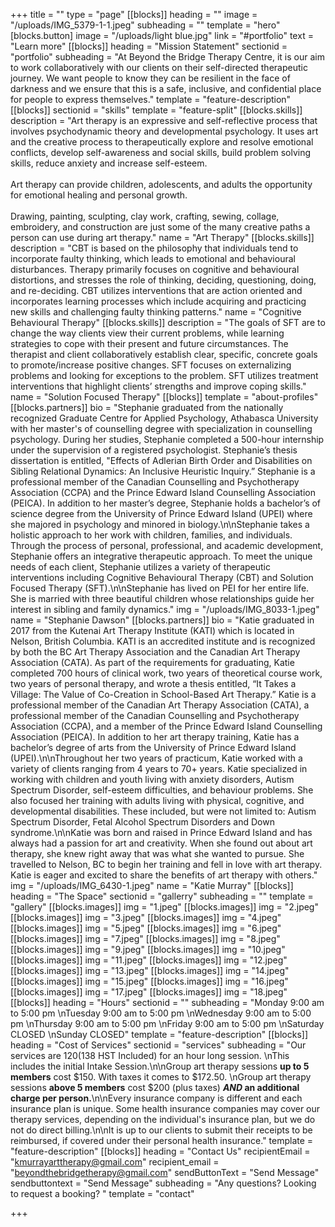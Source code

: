 +++
title = ""
type = "page"
[[blocks]]
heading = ""
image = "/uploads/IMG_5379-1-1.jpeg"
subheading = ""
template = "hero"
[blocks.button]
image = "/uploads/light blue.jpg"
link = "#portfolio"
text = "Learn more"
[[blocks]]
heading = "Mission Statement"
sectionid = "portfolio"
subheading = "At Beyond the Bridge Therapy Centre, it is our aim to work collaboratively with our clients on their self-directed therapeutic journey. We want people to know they can be resilient in the face of darkness and we ensure that this is a safe, inclusive, and confidential place for people to express themselves."
template = "feature-description"
[[blocks]]
sectionid = "skills"
template = "feature-split"
[[blocks.skills]]
description = "Art therapy is an expressive and self-reflective process that involves psychodynamic theory and developmental psychology. It uses art and the creative process to therapeutically explore and resolve emotional conflicts, develop self-awareness and social skills, build problem solving skills, reduce anxiety and increase self-esteem. <br/><br/> Art therapy can provide children, adolescents, and adults the opportunity for emotional healing and personal growth. <br/> <br/> Drawing, painting, sculpting, clay work, crafting, sewing, collage, embroidery, and construction are just some of the many creative paths a person can use during art therapy."
name = "Art Therapy"
[[blocks.skills]]
description = "CBT is based on the philosophy that individuals tend to incorporate faulty thinking, which leads to emotional and behavioural disturbances. Therapy primarily focuses on cognitive and behavioural distortions, and stresses the role of thinking, deciding, questioning, doing, and re-deciding. CBT utilizes interventions that are action oriented and incorporates learning processes which include acquiring and practicing new skills and challenging faulty thinking patterns."
name = "Cognitive Behavioural Therapy"
[[blocks.skills]]
description = "The goals of SFT are to change the way clients view their current problems, while learning strategies to cope with their present and future circumstances. The therapist and client collaboratively establish clear, specific, concrete goals to promote/increase positive changes. SFT focuses on externalizing problems and looking for exceptions to the problem. SFT utilizes treatment interventions that highlight clients’ strengths and improve coping skills."
name = "Solution Focused Therapy"
[[blocks]]
template = "about-profiles"
[[blocks.partners]]
bio = "Stephanie graduated from the nationally recognized Graduate Centre for Applied Psychology, Athabasca University with her master's of counselling degree with specialization in counselling psychology. During her studies, Stephanie completed a 500-hour internship under the supervision of a registered psychologist. Stephanie’s thesis dissertation is entitled, \"Effects of Adlerian Birth Order and Disabilities on Sibling Relational Dynamics: An Inclusive Heuristic Inquiry.” Stephanie is a professional member of the Canadian Counselling and Psychotherapy Association (CCPA) and the Prince Edward Island Counselling Association (PEICA). In addition to her master’s degree, Stephanie holds a bachelor’s of science degree from the University of Prince Edward Island (UPEI) where she majored in psychology and minored in biology.\n\nStephanie takes a holistic approach to her work with children, families, and individuals. Through the process of personal, professional, and academic development, Stephanie offers an integrative therapeutic approach. To meet the unique needs of each client, Stephanie utilizes a variety of therapeutic interventions including Cognitive Behavioural Therapy (CBT) and Solution Focused Therapy (SFT).\n\nStephanie has lived on PEI for her entire life. She is married with three beautiful children whose relationships guide her interest in sibling and family dynamics."
img = "/uploads/IMG_8033-1.jpeg"
name = "Stephanie Dawson"
[[blocks.partners]]
bio = "Katie graduated in 2017 from the Kutenai Art Therapy Institute (KATI) which is located in Nelson, British Columbia. KATI is an accredited institute and is recognized by both the BC Art Therapy Association and the Canadian Art Therapy Association (CATA). As part of the requirements for graduating, Katie completed 700 hours of clinical work, two years of theoretical course work, two years of personal therapy, and wrote a thesis entitled, “It Takes a Village: The Value of Co-Creation in School-Based Art Therapy.” Katie is a professional member of the Canadian Art Therapy Association (CATA), a professional member of the Canadian Counselling and Psychotherapy Association (CCPA), and a member of the Prince Edward Island Counselling Association (PEICA). In addition to her art therapy training, Katie has a bachelor’s degree of arts from the University of Prince Edward Island (UPEI).\n\nThroughout her two years of practicum, Katie worked with a variety of clients ranging from 4 years to 70+ years. Katie specialized in working with children and youth living with anxiety disorders, Autism Spectrum Disorder, self-esteem difficulties, and behaviour problems. She also focused her training with adults living with physical, cognitive, and developmental disabilities. These included, but were not limited to: Autism Spectrum Disorder, Fetal Alcohol Spectrum Disorders and Down syndrome.\n\nKatie was born and raised in Prince Edward Island and has always had a passion for art and creativity. When she found out about art therapy, she knew right away that was what she wanted to pursue. She travelled to Nelson, BC to begin her training and fell in love with art therapy. Katie is eager and excited to share the benefits of art therapy with others."
img = "/uploads/IMG_6430-1.jpeg"
name = "Katie Murray"
[[blocks]]
heading = "The Space"
sectionid = "gallerry"
subheading = ""
template = "gallery"
[[blocks.images]]
img = "1.jpeg"
[[blocks.images]]
img = "2.jpeg"
[[blocks.images]]
img = "3.jpeg"
[[blocks.images]]
img = "4.jpeg"
[[blocks.images]]
img = "5.jpeg"
[[blocks.images]]
img = "6.jpeg"
[[blocks.images]]
img = "7.jpeg"
[[blocks.images]]
img = "8.jpeg"
[[blocks.images]]
img = "9.jpeg"
[[blocks.images]]
img = "10.jpeg"
[[blocks.images]]
img = "11.jpeg"
[[blocks.images]]
img = "12.jpeg"
[[blocks.images]]
img = "13.jpeg"
[[blocks.images]]
img = "14.jpeg"
[[blocks.images]]
img = "15.jpeg"
[[blocks.images]]
img = "16.jpeg"
[[blocks.images]]
img = "17.jpeg"
[[blocks.images]]
img = "18.jpeg"
[[blocks]]
heading = "Hours"
sectionid = ""
subheading = "Monday              9:00 am to 5:00 pm  \nTuesday              9:00 am to 5:00 pm  \nWednesday        9:00 am to 5:00 pm  \nThursday            9:00 am to 5:00 pm  \nFriday                 9:00 am to 5:00 pm  \nSaturday                     CLOSED  \nSunday                       CLOSED"
template = "feature-description"
[[blocks]]
heading = "Cost of Services"
sectionid = "services"
subheading = "Our services are $120 ($138 HST Included) for an hour long session.  \nThis includes the initial Intake Session.\n\nGroup art therapy sessions **up to 5 members** cost $150. With taxes it comes to $172.50.  \nGroup art therapy sessions **above 5 members** cost $200 (plus taxes) **_AND_ an additional charge per person.**\n\nEvery insurance company is different and each insurance plan is unique. Some health insurance companies may cover our therapy services, depending on the individual's insurance plan, but we do not do direct billing.\n\nIt is up to our clients to submit their receipts to be reimbursed, if covered under their personal health insurance."
template = "feature-description"
[[blocks]]
heading = "Contact Us"
recipientEmail = "kmurrayarttherapy@gmail.com"
recipient_email = "beyondthebridgetherapy@gmail.com"
sendButtonText = "Send Message"
sendbuttontext = "Send Message"
subheading = "Any questions? Looking to request a booking? "
template = "contact"

+++
